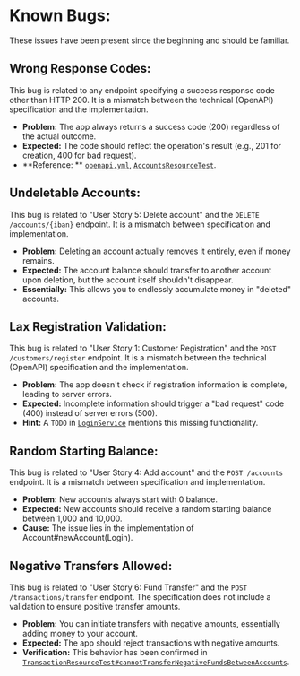# Known Bugs:

These issues have been present since the beginning and should be familiar.

## Wrong Response Codes:

This bug is related to any endpoint specifying a success response code other than HTTP 200. It is a mismatch between the
technical (OpenAPI) specification and the implementation.

* **Problem:** The app always returns a success code (200) regardless of the actual outcome.
* **Expected:** The code should reflect the operation's result (e.g., 201 for creation, 400 for bad request).
* **Reference:
  ** [`openapi.yml`](../src/main/resources/openapi/openapi.yml), [`AccountsResourceTest`](../src/test/java/ch/postfinance/swiss/hacks/resource/AccountsResourceTest.java).

## Undeletable Accounts:

This bug is related to "User Story 5: Delete account" and the `DELETE /accounts/{iban}` endpoint. It is a mismatch
between specification and implementation.

* **Problem:** Deleting an account actually removes it entirely, even if money remains.
* **Expected:** The account balance should transfer to another account upon deletion, but the account itself shouldn't
  disappear.
* **Essentially:** This allows you to endlessly accumulate money in "deleted" accounts.

## Lax Registration Validation:

This bug is related to "User Story 1: Customer Registration" and the `POST /customers/register` endpoint. It is a
mismatch between the technical (OpenAPI) specification and the implementation.

* **Problem:** The app doesn't check if registration information is complete, leading to server errors.
* **Expected:** Incomplete information should trigger a "bad request" code (400) instead of server errors (500).
* **Hint:** A `TODO` in [`LoginService`](../src/main/java/ch/postfinance/swiss/hacks/service/LoginService.java) mentions
  this missing functionality.

## Random Starting Balance:

This bug is related to "User Story 4: Add account" and the `POST /accounts` endpoint. It is a mismatch between
specification and implementation.

* **Problem:** New accounts always start with 0 balance.
* **Expected:** New accounts should receive a random starting balance between 1,000 and 10,000.
* **Cause:** The issue lies in the implementation of Account#newAccount(Login).

## Negative Transfers Allowed:

This bug is related to "User Story 6: Fund Transfer" and the `POST /transactions/transfer` endpoint. The specification
does not include a validation to ensure positive transfer amounts.

* **Problem:** You can initiate transfers with negative amounts, essentially adding money to your account.
* **Expected:** The app should reject transactions with negative amounts.
* **Verification:** This behavior has been confirmed
  in [`TransactionResourceTest#cannotTransferNegativeFundsBetweenAccounts`](../src/test/java/ch/postfinance/swiss/hacks/resource/TransactionResourceTest.java).
